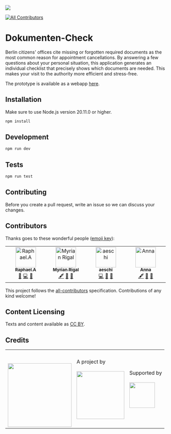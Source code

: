 ![](https://img.shields.io/badge/Built%20with%20%E2%9D%A4%EF%B8%8F-at%20Technologiestiftung%20Berlin-blue)

<!-- ALL-CONTRIBUTORS-BADGE:START - Do not remove or modify this section -->
[![All Contributors](https://img.shields.io/badge/all_contributors-4-orange.svg?style=flat-square)](#contributors-)
<!-- ALL-CONTRIBUTORS-BADGE:END -->

# Dokumenten-Check

Berlin citizens' offices cite missing or forgotten required documents as the most common reason for appointment cancellations. By answering a few questions about your personal situation, this application generates an individual checklist that precisely shows which documents are needed. This makes your visit to the authority more efficient and stress-free.

The prototype is available as a webapp [here](https://dokumenten-check.vercel.app/).

## Installation

Make sure to use Node.js version 20.11.0 or higher.

```bash
npm install
```

## Development

```bash
npm run dev
```

## Tests

```bash
npm run test
```

## Contributing

Before you create a pull request, write an issue so we can discuss your changes.

## Contributors

Thanks goes to these wonderful people ([emoji key](https://allcontributors.org/docs/en/emoji-key)):

<!-- ALL-CONTRIBUTORS-LIST:START - Do not remove or modify this section -->
<!-- prettier-ignore-start -->
<!-- markdownlint-disable -->
<table>
  <tbody>
    <tr>
      <td align="center" valign="top" width="14.28%"><a href="https://github.com/raphael-arce"><img src="https://avatars.githubusercontent.com/u/8709861?v=4?s=64" width="64px;" alt="Raphael.A"/><br /><sub><b>Raphael.A</b></sub></a><br /><a href="https://github.com/technologiestiftung/checkliste/commits?author=raphael-arce" title="Documentation">📖</a> <a href="https://github.com/technologiestiftung/checkliste/commits?author=raphael-arce" title="Code">💻</a> <a href="#design-raphael-arce" title="Design">🎨</a></td>
      <td align="center" valign="top" width="14.28%"><a href="https://github.com/myri4de"><img src="https://avatars.githubusercontent.com/u/124904583?v=4?s=64" width="64px;" alt="Myrian Rigal"/><br /><sub><b>Myrian Rigal</b></sub></a><br /><a href="#content-myri4de" title="Content">🖋</a> <a href="#projectManagement-myri4de" title="Project Management">📆</a> <a href="#ideas-myri4de" title="Ideas, Planning, & Feedback">🤔</a></td>
      <td align="center" valign="top" width="14.28%"><a href="http://annaeschenbacher.com"><img src="https://avatars.githubusercontent.com/u/56318362?v=4?s=64" width="64px;" alt="aeschi"/><br /><sub><b>aeschi</b></sub></a><br /><a href="https://github.com/technologiestiftung/checkliste/commits?author=aeschi" title="Code">💻</a> <a href="https://github.com/technologiestiftung/checkliste/pulls?q=is%3Apr+reviewed-by%3Aaeschi" title="Reviewed Pull Requests">👀</a> <a href="#design-aeschi" title="Design">🎨</a></td>
      <td align="center" valign="top" width="14.28%"><a href="https://github.com/annamehr"><img src="https://avatars.githubusercontent.com/u/31280003?v=4?s=64" width="64px;" alt="Anna"/><br /><sub><b>Anna</b></sub></a><br /><a href="#content-annamehr" title="Content">🖋</a> <a href="#projectManagement-annamehr" title="Project Management">📆</a> <a href="#ideas-annamehr" title="Ideas, Planning, & Feedback">🤔</a></td>
    </tr>
  </tbody>
</table>

<!-- markdownlint-restore -->
<!-- prettier-ignore-end -->

<!-- ALL-CONTRIBUTORS-LIST:END -->

This project follows the [all-contributors](https://github.com/all-contributors/all-contributors) specification. Contributions of any kind welcome!

## Content Licensing

Texts and content available as [CC BY](https://creativecommons.org/licenses/by/3.0/de/).

## Credits

<table>
  <tr>
    <td>
      <a href="https://citylab-berlin.org/de/start/">
        <br />
        <br />
        <img width="200" src="https://logos.citylab-berlin.org/logo-citylab-berlin.svg" />
      </a>
    </td>
    <td>
      A project by <a href="https://www.technologiestiftung-berlin.de/">
        <br />
        <br />
        <img width="150" src="https://logos.citylab-berlin.org/logo-technologiestiftung-berlin-de.svg" />
      </a>
    </td>
    <td>
      Supported by <a href="https://www.berlin.de/rbmskzl/">
        <br />
        <br />
        <img width="80" src="https://logos.citylab-berlin.org/logo-berlin-senatskanzelei-de.svg" />
      </a>
    </td>
  </tr>
</table>
